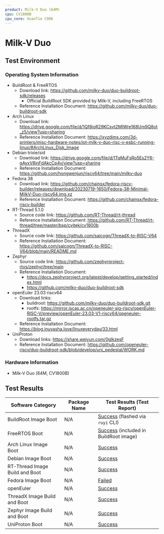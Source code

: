 ```yaml
---
product: Milk-V Duo (64M)
cpu: CV1800B
cpu_core: XuanTie C906
---
```


# Milk-V Duo

## Test Environment

### Operating System Information

- BuildRoot & FreeRTOS
  - Download link: https://github.com/milkv-duo/duo-buildroot-sdk/releases
    - Official BuildRoot SDK provided by Milk-V, including FreeRTOS
  - Reference Installation Document: https://github.com/milkv-duo/duo-buildroot-sdk
- Arch Linux
  - Download link: https://drive.google.com/file/d/1Qf8ioR29KCsvt2MIWre168Um9Q8ot_z5/view?usp=sharing
  - Reference Installation Document: https://xyzdims.com/3d-printers/misc-hardware-notes/iot-milk-v-duo-risc-v-esbc-running-linux/#ArchLinux_Disk_Image
- Debian trixie/sid
  - Download link: https://drive.google.com/file/d/1TqMuFsRo5Es2Y6-qAyxV8jnFdAkcCp4v/view?usp=sharing
  - Reference Installation Document: https://github.com/hongwenjun/riscv64/tree/main/milkv-duo
- Fedora 38
  - Download link: https://github.com/chainsx/fedora-riscv-builder/releases/download/20230719-1650/Fedora-38-Minimal-MilkV-Duo-riscv64.img.xz
  - Reference Installation Document: https://github.com/chainsx/fedora-riscv-builder
- RT-Thread 5.1.0
  - Source code link: https://github.com/RT-Thread/rt-thread
  - Reference Installation Document: https://github.com/RT-Thread/rt-thread/tree/master/bsp/cvitek/cv1800b
- ThreadX
  - Source code link: https://github.com/saicogn/ThreadX-to-RISC-V64
  - Reference Installation Document: https://github.com/saicogn/ThreadX-to-RISC-V64/blob/main/README.md
- Zephyr
  - Source code link: https://github.com/zephyrproject-rtos/zephyr/tree/main
  - Reference Installation Document:
      - https://docs.zephyrproject.org/latest/develop/getting_started/index.html
      - https://github.com/milkv-duo/duo-buildroot-sdk
- openEuler 23.03 riscv64
  - Download links:
    - buildroot: https://github.com/milkv-duo/duo-buildroot-sdk.git
    - rootfs: https://mirror.iscas.ac.cn/openeuler-sig-riscv/openEuler-RISC-V/preview/openEuler-23.03-V1-riscv64/openeuler-rootfs.tar.gz
  - Reference Installation Document: https://blog.inuyasha.love/linuxeveryday/33.html
- UniProton
  - Download links: https://share.weiyun.com/0gIkzesF
  - Reference Installation Document: https://github.com/openeuler-riscv/duo-buildroot-sdk/blob/develop/uni_pedestal/WORK.md

### Hardware Information

- Milk-V Duo (64M, CV1800B)

## Test Results


| Software Category              | Package Name | Test Results (Test Report)                        |
| ------------------------------ | ------------ | ------------------------------------------------- |
| BuildRoot Image Boot           | N/A          | [Success][Duo] (flashed via `ruyi` CLI)           |
| FreeRTOS Boot                  | N/A          | [Success][FreeRTOS] (included in BuildRoot image) |
| Arch Linux Image Boot          | N/A          | [Success][Arch]                                   |
| Debian Image Boot              | N/A          | [Success][Debian]                                 |
| RT-Thread Image Build and Boot | N/A          | [Success][RT-Thread]                              |
| Fedora Image Boot              | N/A          | [Failed][Fedora]                                  |
| openEuler                      | N/A          | [Success][oE]                                     |
| ThreadX Image Build and Boot   | N/A          | [Success][ThreadX]                                |
| Zephyr Image Build and Boot    | N/A          | [Success][Zephyr]                                 |
| UniProton Boot                 | N/A          | [Success][UniProton]                              |

[Duo]: ./BuildRoot/README.md
[Arch]: ./ArchLinux/README.md
[Debian]: ./Debian/README.md
[Fedora]: ./Fedora/README.md
[RT-Thread]: ./RT-Thread/README.md
[FreeRTOS]: ./FreeRTOS/README.md
[oE]: ./openEuler/README.md
[ThreadX]: ./ThreadX/README.md
[Zephyr]: ./Zephyr/README.md
[UniProton]: ./UniProton/README.md
